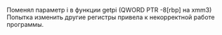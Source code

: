 

Поменял параметр i в функции getpi
(QWORD PTR -8[rbp] на xmm3)
Попытка изменить другие регистры привела к некорректной работе программы.
